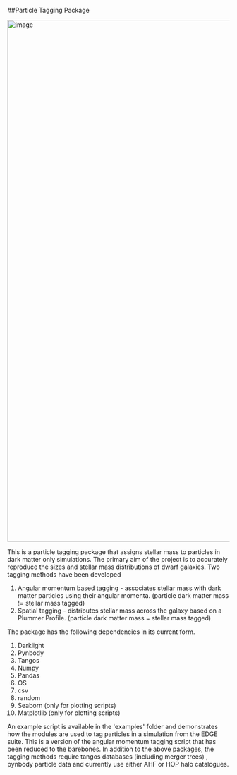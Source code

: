 
##Particle Tagging Package


<img width="1183" alt="image" src="https://github.com/nsushant/particle_tagging_package/assets/64201587/9cd0684d-7a8f-4015-b329-4456a1f3c27b">

This is a particle tagging package that assigns stellar mass to particles in dark matter only simulations. The primary aim of the project is to accurately reproduce the sizes and stellar mass distributions of dwarf galaxies. 
Two tagging methods have been developed 

1.  Angular momentum based tagging - associates stellar mass with dark matter particles using their angular momenta. (particle dark matter mass != stellar mass tagged)
2.  Spatial tagging - distributes stellar mass across the galaxy based on a Plummer Profile. (particle dark matter mass = stellar mass tagged)

The package has the following dependencies in its current form. 

1. Darklight
2. Pynbody
3. Tangos
4. Numpy
5. Pandas
6. OS
7. csv
8. random
9. Seaborn (only for plotting scripts)
10. Matplotlib (only for plotting scripts)


An example script is available in the 'examples' folder and demonstrates how the modules are used to tag particles in a simulation from the EDGE suite. This is a version of the angular momentum tagging script that has been 
reduced to the barebones. In addition to the above packages, the tagging methods require tangos databases (including merger trees) , pynbody particle data and currently use either AHF or HOP halo catalogues. 
